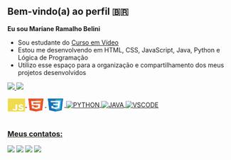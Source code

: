 ## Bem-vindo(a) ao perfil 🇧🇷

**Eu sou Mariane Ramalho Belini**

- Sou estudante do [Curso em Vídeo](https://www.cursoemvideo.com)
- Estou me desenvolvendo em HTML, CSS, JavaScript, Java, Python e Lógica de Programação
- Utilizo esse espaço para a organização e compartilhamento dos meus projetos desenvolvidos

<div>
   <a href="https://github.com/devemdobro">
   <img height="180em" src="https://github-readme-stats.vercel.app/api?username=bel1ni&show_icons=true&theme=tokyonight&include_all_commits=true&count_private=true"/>
   <img height="180em" src="https://github-readme-stats.vercel.app/api/top-langs/?username=bel1ni&layout=compact&langs_count=6&theme=tokyonight"/>
</div>

<div style="display: inline_block"><br>
  <img align="center" alt="JS" height="30" width="40" src="https://raw.githubusercontent.com/devicons/devicon/master/icons/javascript/javascript-plain.svg">
  <img align="center" alt="HTML" height="30" width="40" src="https://raw.githubusercontent.com/devicons/devicon/master/icons/html5/html5-original.svg">
  <img align="center" alt="CSS" height="30" width="40" src="https://raw.githubusercontent.com/devicons/devicon/master/icons/css3/css3-original.svg">
  <img align="center" alt="PYTHON" height="30" width="40" src="https://cdn.jsdelivr.net/gh/devicons/devicon@latest/icons/python/python-original.svg">
  <img align="center" alt="JAVA" height="30" width="40" src="https://cdn.jsdelivr.net/gh/devicons/devicon@latest/icons/java/java-original.svg" />
  <img align="center" alt="VSCODE" height="30" width="40" src="https://cdn.jsdelivr.net/gh/devicons/devicon@latest/icons/vscode/vscode-original.svg">        
</div>
  
<br>
 
### Meus contatos:
 
<div> 
  <a href="https://instagram.com/belini_mariane" target="_blank"><img src="https://img.shields.io/badge/-Instagram-%23E4405F?style=for-the-badge&logo=instagram&logoColor=white" target="_blank"></a>
 <a href="https://discord.gg/belini.m" target="_blank"><img src="https://img.shields.io/badge/Discord-7289DA?style=for-the-badge&logo=discord&logoColor=white" target="_blank"></a> 
  <a href ="https://mail.google.com/mail/u/0/#inbox?compose=DmwnWrRlQzHhDqwRKLZvfDMqqGztCfWJKXnklSMcBgWSJBXVbNfqVXgGJFvgXQxHHqNjqzfJWPzL"><img src="https://img.shields.io/badge/-Gmail-%23333?style=for-the-badge&logo=gmail&logoColor=white" target="_blank"></a>
  <a href="https://www.linkedin.com/in/" target="_blank"><img src="https://img.shields.io/badge/-LinkedIn-%230077B5?style=for-the-badge&logo=linkedin&logoColor=white" target="_blank"></a>
</div>
